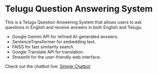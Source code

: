 # Telugu Question Answering System
<html>
  <p>This is a Telugu Question Answering System that allows users to ask questions in English and receive answers in both English and Telugu.</p>
  <ul>
    <li>Google Gemini API for refined AI-generated answers.</li>
    <li>SentenceTransformer for embedding text.</li>
    <li>FAISS for fast similarity search.</li>
    <li>Google Translate API for translation.</li>
    <li>Streamlit for the user-friendly web interface.</li>
  </ul>
</html>

Check out the chatbot live: [Simple Chatbot](https://teluguquestionanswering-z6vpybbbvtae33a6comrc9.streamlit.app/)
